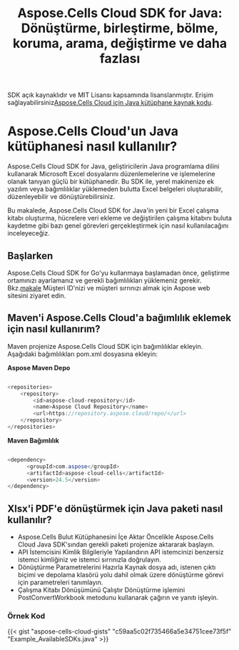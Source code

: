 ﻿---
title: "Aspose.Cells Cloud SDK for Java: Dönüştürme, birleştirme, bölme, koruma, arama, değiştirme ve daha fazlası"
second_title: Documen
ArticleTitle: "Aspose.Cells Cloud SDK for Java: Convert, merge, split, protect, search, replace, and more"
linktitle: Aspose.Cells Java için Bulut SDK'sı
type: docs
url: /tr/available-sdks/aspose-cells-cloud-java/
description: "Aspose.Cells Cloud SDK for Java gerçek platformlar arası güç sunar: tek bir içe aktarma, Windows, Linux ve macOS geliştiricilerine her nesneyi oluşturma, dönüştürme, birleştirme, bölme, koruma ve düzenleme konusunda aynı akıcılığı sağlar; Excel kurulum gerekmez ve platforma özgü ayarlamalar gerekmez"
weight: 30
kwords: Java SDK, Excel SDK for Java, Cloud SDK for Java, REST, Grafik, Pivot Tablo, Tablo/Liste Nesnesi, Elektronik Tabloyu Dönüştür, PDF, CSV, Json, Markdown, Birleştir, Böl, Koru, Ara, Değiştir
---
SDK açık kaynaklıdır ve MIT Lisansı kapsamında lisanslanmıştır. Erişim sağlayabilirsiniz[Aspose.Cells Cloud için Java kütüphane kaynak kodu](https://github.com/aspose-cells-cloud/aspose-cells-cloud-java).

# **Aspose.Cells Cloud'un Java kütüphanesi nasıl kullanılır?**

Aspose.Cells Cloud SDK for Java, geliştiricilerin Java programlama dilini kullanarak Microsoft Excel dosyalarını düzenlemelerine ve işlemelerine olanak tanıyan güçlü bir kütüphanedir. Bu SDK ile, yerel makinenize ek yazılım veya bağımlılıklar yüklemeden bulutta Excel belgeleri oluşturabilir, düzenleyebilir ve dönüştürebilirsiniz.

Bu makalede, Aspose.Cells Cloud SDK for Java'in yeni bir Excel çalışma kitabı oluşturma, hücrelere veri ekleme ve değiştirilen çalışma kitabını buluta kaydetme gibi bazı genel görevleri gerçekleştirmek için nasıl kullanılacağını inceleyeceğiz.

## Başlarken

 Aspose.Cells Cloud SDK for Go'yu kullanmaya başlamadan önce, geliştirme ortamınızı ayarlamanız ve gerekli bağımlılıkları yüklemeniz gerekir. Bkz.[makale](https://docs.aspose.cloud/cells/quickstart/) Müşteri ID'nizi ve müşteri sırrınızı almak için Aspose web sitesini ziyaret edin.

## Maven'i Aspose.Cells Cloud'a bağımlılık eklemek için nasıl kullanırım?

Maven projenize Aspose.Cells Cloud SDK için bağımlılıklar ekleyin. Aşağıdaki bağımlılıkları pom.xml dosyasına ekleyin:

**Aspose Maven Depo**

```java

<repositories>
    <repository>
        <id>aspose-cloud-repository</id>
        <name>Aspose Cloud Repository</name>
        <url>https://repository.aspose.cloud/repo/</url>
    </repository>
</repositories>

```

**Maven Bağımlılık**

```java

<dependency>
      <groupId>com.aspose</groupId>
      <artifactId>aspose-cloud-cells</artifactId>
      <version>24.5</version>
</dependency>

```

## Xlsx'i PDF'e dönüştürmek için Java paketi nasıl kullanılır?

- Aspose.Cells Bulut Kütüphanesini İçe Aktar
 Öncelikle Aspose.Cells Cloud Java SDK'sından gerekli paketi projenize aktararak başlayın.
- API İstemcisini Kimlik Bilgileriyle Yapılandırın
 API istemcinizi benzersiz istemci kimliğiniz ve istemci sırrınızla doğrulayın.
- Dönüştürme Parametrelerini Hazırla
 Kaynak dosya adı, istenen çıktı biçimi ve depolama klasörü yolu dahil olmak üzere dönüştürme görevi için parametreleri tanımlayın.
- Çalışma Kitabı Dönüşümünü Çalıştır
 Dönüştürme işlemini PostConvertWorkbook metodunu kullanarak çağırın ve yanıtı işleyin.

### **Örnek Kod**

{{< gist "aspose-cells-cloud-gists" "c59aa5c02f735466a5e34751cee73f5f" "Example_AvailableSDKs.java" >}}
